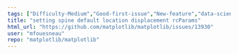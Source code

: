 ```yaml
---
tags: ["Difficulty-Medium","Good-first-issue","New-feature","data-science","data-visualization","gtk","matplotlib","plotting","python","qt","tk","topic-rcparams","wx"]
title: "setting spine default location displacement rcParams"
html_url: "https://github.com/matplotlib/matplotlib/issues/13930"
user: "mfouesneau"
repo: "matplotlib/matplotlib"
---
```


